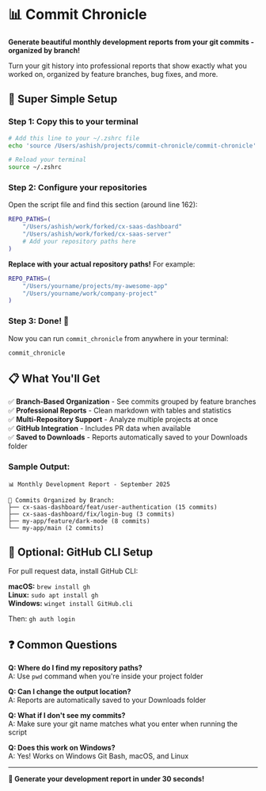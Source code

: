 # 📊 Commit Chronicle

**Generate beautiful monthly development reports from your git commits - organized by branch!**

Turn your git history into professional reports that show exactly what you worked on, organized by feature branches, bug fixes, and more.

## 🚀 Super Simple Setup

### Step 1: Copy this to your terminal

```bash
# Add this line to your ~/.zshrc file
echo 'source /Users/ashish/projects/commit-chronicle/commit-chronicle' >> ~/.zshrc

# Reload your terminal
source ~/.zshrc
```

### Step 2: Configure your repositories

Open the script file and find this section (around line 162):

```bash
REPO_PATHS=(
    "/Users/ashish/work/forked/cx-saas-dashboard"
    "/Users/ashish/work/forked/cx-saas-server"
    # Add your repository paths here
)
```

**Replace with your actual repository paths!** For example:
```bash
REPO_PATHS=(
    "/Users/yourname/projects/my-awesome-app"
    "/Users/yourname/work/company-project"
)
```

### Step 3: Done! 🎉

Now you can run `commit_chronicle` from anywhere in your terminal:

```bash
commit_chronicle
```

## 📋 What You'll Get

✅ **Branch-Based Organization** - See commits grouped by feature branches  
✅ **Professional Reports** - Clean markdown with tables and statistics  
✅ **Multi-Repository Support** - Analyze multiple projects at once  
✅ **GitHub Integration** - Includes PR data when available  
✅ **Saved to Downloads** - Reports automatically saved to your Downloads folder

### Sample Output:
```
📊 Monthly Development Report - September 2025

🌿 Commits Organized by Branch:
├── cx-saas-dashboard/feat/user-authentication (15 commits)
├── cx-saas-dashboard/fix/login-bug (3 commits)
├── my-app/feature/dark-mode (8 commits)
└── my-app/main (2 commits)
```

## 🔧 Optional: GitHub CLI Setup

For pull request data, install GitHub CLI:

**macOS:** `brew install gh`  
**Linux:** `sudo apt install gh`  
**Windows:** `winget install GitHub.cli`

Then: `gh auth login`

## ❓ Common Questions

**Q: Where do I find my repository paths?**  
A: Use `pwd` command when you're inside your project folder

**Q: Can I change the output location?**  
A: Reports are automatically saved to your Downloads folder

**Q: What if I don't see my commits?**  
A: Make sure your git name matches what you enter when running the script

**Q: Does this work on Windows?**  
A: Yes! Works on Windows Git Bash, macOS, and Linux

---

**🎯 Generate your development report in under 30 seconds!**